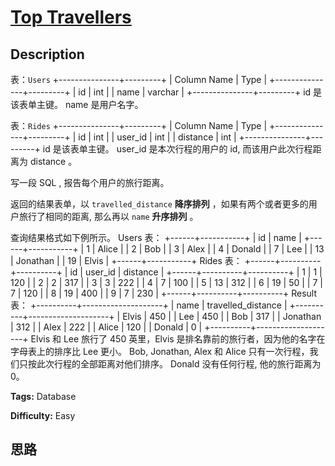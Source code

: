 # [Top Travellers][title]

## Description

表：`Users`
            +---------------+---------+    | Column Name   | Type    |    +---------------+---------+    | id            | int     |    | name          | varchar |    +---------------+---------+    id 是该表单主键。    name 是用户名字。

表：`Rides`
            +---------------+---------+    | Column Name   | Type    |    +---------------+---------+    | id            | int     |    | user_id       | int     |    | distance      | int     |    +---------------+---------+    id 是该表单主键。    user_id 是本次行程的用户的 id, 而该用户此次行程距离为 distance 。    

写一段 SQL , 报告每个用户的旅行距离。

返回的结果表单，以 `travelled_distance` **降序排列** ，如果有两个或者更多的用户旅行了相同的距离, 那么再以 `name`
**升序排列** 。

查询结果格式如下例所示。
            Users 表：    +------+-----------+    | id   | name      |    +------+-----------+    | 1    | Alice     |    | 2    | Bob       |    | 3    | Alex      |    | 4    | Donald    |    | 7    | Lee       |    | 13   | Jonathan  |    | 19   | Elvis     |    +------+-----------+        Rides 表：    +------+----------+----------+    | id   | user_id  | distance |    +------+----------+----------+    | 1    | 1        | 120      |    | 2    | 2        | 317      |    | 3    | 3        | 222      |    | 4    | 7        | 100      |    | 5    | 13       | 312      |    | 6    | 19       | 50       |    | 7    | 7        | 120      |    | 8    | 19       | 400      |    | 9    | 7        | 230      |    +------+----------+----------+        Result 表：    +----------+--------------------+    | name     | travelled_distance |    +----------+--------------------+    | Elvis    | 450                |    | Lee      | 450                |    | Bob      | 317                |    | Jonathan | 312                |    | Alex     | 222                |    | Alice    | 120                |    | Donald   | 0                  |    +----------+--------------------+    Elvis 和 Lee 旅行了 450 英里，Elvis 是排名靠前的旅行者，因为他的名字在字母表上的排序比 Lee 更小。    Bob, Jonathan, Alex 和 Alice 只有一次行程，我们只按此次行程的全部距离对他们排序。    Donald 没有任何行程, 他的旅行距离为 0。    


**Tags:** Database

**Difficulty:** Easy

## 思路

[title]: https://leetcode-cn.com/problems/top-travellers
